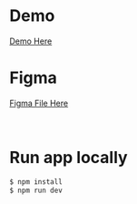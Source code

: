 # Demo
[Demo Here](https://happyriri.github.io/cat-mash/#/)
<br>

# Figma
[Figma File Here](https://www.figma.com/file/eMd4zQMUMIggQOaqaNXHbZ/L'Atelier---Exercice-technique---Le-chat-le-plus-mignon?type=design&node-id=12%3A3&mode=design&t=8IBPyL6SQ74Z2vor-1)

<br>

# Run app locally
```bash
$ npm install
$ npm run dev
```
